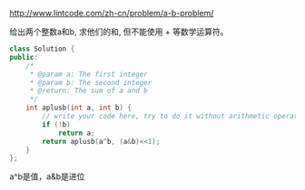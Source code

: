 http://www.lintcode.com/zh-cn/problem/a-b-problem/

给出两个整数a和b, 求他们的和, 但不能使用 + 等数学运算符。

``` cpp
class Solution {
public:
    /*
     * @param a: The first integer
     * @param b: The second integer
     * @return: The sum of a and b
     */
    int aplusb(int a, int b) {
        // write your code here, try to do it without arithmetic operators.
        if (!b)
            return a;
        return aplusb(a^b, (a&b)<<1);
    }
};
```

a^b是值，a&b是进位

